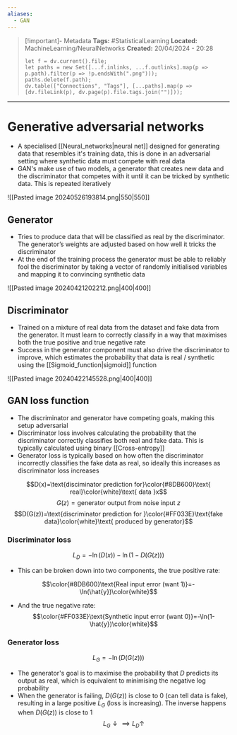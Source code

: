 ```yaml
---
aliases:
  - GAN
---
```


> [!important]- Metadata
> **Tags:** #StatisticalLearning 
> **Located:** MachineLearning/NeuralNetworks
> **Created:** 20/04/2024 - 20:28
> ```dataviewjs
> let f = dv.current().file;
> let paths = new Set([...f.inlinks, ...f.outlinks].map(p => p.path).filter(p => !p.endsWith(".png")));
> paths.delete(f.path);
> dv.table(["Connections", "Tags"], [...paths].map(p => [dv.fileLink(p), dv.page(p).file.tags.join("")]));
> ```

___
# Generative adversarial networks
- A specialised [[Neural_networks|neural net]] designed for generating data that resembles it's training data, this is done in an adversarial setting where synthetic data must compete with real data
- GAN's make use of two models, a generator that creates new data and the discriminator that competes with it until it can be tricked by synthetic data. This is repeated iteratively

![[Pasted image 20240526193814.png|550|550]]
## Generator
- Tries to produce data that will be classified as real by the discriminator. The generator’s weights are adjusted based on how well it tricks the discriminator
- At the end of the training process the generator must be able to reliably fool the discriminator by taking a vector of randomly initialised variables and mapping it to convincing synthetic data

![[Pasted image 20240421202212.png|400|400]]
## Discriminator
- Trained on a mixture of real data from the dataset and fake data from the generator. It must learn to correctly classify  in a way that maximises both the true positive and true negative rate
- Success in the generator component must also drive the discriminator to improve, which estimates the probability that data is real / synthetic using the [[Sigmoid_function|sigmoid]] function

![[Pasted image 20240422145528.png|400|400]]

## GAN loss function 
- The discriminator and generator have competing goals, making this setup adversarial
- Discriminator loss involves calculating the probability that the discriminator correctly classifies both real and fake data. This is typically calculated using binary [[Cross-entropy]]
- Generator loss is typically based on how often the discriminator incorrectly classifies the fake data as real, so ideally this increases as discriminator loss increases 

$$D(x)=\text{disciminator prediction for}\color{#8DB600}\text{ real}\color{white}\text{ data }x$$
$$G(z)=\text{generator output from noise input }z$$
$$D(G(z))=\text{discriminator prediction for }\color{#FF033E}\text{fake data}\color{white}\text{ produced by generator}$$
### Discriminator loss 

$$L_{D}=-\ln(D(x))-\ln(1-D(G(z)))$$
- This can be broken down into two components, the true positive rate: 

$$\color{#8DB600}\text{Real input error (want 1)}=-\ln(\hat{y})\color{white}$$
- And the true negative rate: 
$$\color{#FF033E}\text{Synthetic input error (want 0)}=-\ln(1-\hat{y})\color{white}$$

### Generator loss 
$$L_{G}=-\ln(D(G(z)))$$

- The generator's goal is to maximise the probability that $D$ predicts its output as real, which is equivalent to minimising the negative log probability
- When the generator is failing, $D(G(z))$ is close to 0 (can tell data is fake), resulting in a large positive  $L_{G}$ (loss is increasing). The inverse happens when $D(G(z))$ is close to 1
$$L_{G}\downarrow \implies L_{D}\uparrow $$
